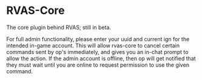# RVAS-Core
The core plugin behind RVAS; still in beta.

For full admin functionality, please enter your uuid and current ign for the intended in-game account.
This will allow rvas-core to cancel certain commands sent by op's immediately, and gives you an in-chat prompt to allow the action.
If the admin account is offline, then op will get notified that they must wait until you are online to request permission to use the given command.